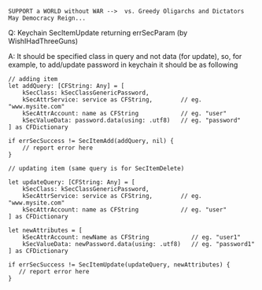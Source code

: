 ```
SUPPORT a WORLD without WAR -->  vs. Greedy Oligarchs and Dictators
May Democracy Reign... 
```

Q: Keychain SecItemUpdate returning errSecParam (by WishIHadThreeGuns)

A: It should be specified class in query and not data (for update), so, for example, to add/update password in keychain it should be as following

```
// adding item
let addQuery: [CFString: Any] = [
	kSecClass: kSecClassGenericPassword,
	kSecAttrService: service as CFString,        // eg. "www.mysite.com"
	kSecAttrAccount: name as CFString            // eg. "user"
    kSecValueData: password.data(using: .utf8)   // eg. "password"
] as CFDictionary

if errSecSuccess != SecItemAdd(addQuery, nil) { 
    // report error here
}

// updating item (same query is for SecItemDelete)

let updateQuery: [CFString: Any] = [
	kSecClass: kSecClassGenericPassword,
	kSecAttrService: service as CFString,        // eg. "www.mysite.com"
	kSecAttrAccount: name as CFString            // eg. "user"
] as CFDictionary

let newAttributes = [
	kSecAttrAccount: newName as CFString            // eg. "user1"
    kSecValueData: newPassword.data(using: .utf8)   // eg. "password1"
] as CFDictionary

if errSecSuccess != SecItemUpdate(updateQuery, newAttributes) {
   // report error here
}
```
